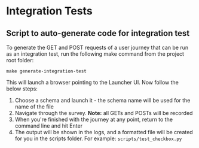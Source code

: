 # Integration Tests

## Script to auto-generate code for integration test

To generate the GET and POST requests of a user journey that can be run as an integration test, run the following make command from the project root folder:

```shell
make generate-integration-test
```

This will launch a browser pointing to the Launcher UI. Now follow the below steps:

1. Choose a schema and launch it - the schema name will be used for the name of the file
2. Navigate through the survey. **Note:** all GETs and POSTs will be recorded
3. When you're finished with the journey at any point, return to the command line and hit Enter
4. The output will be shown in the logs, and a formatted file will be created for you in the scripts folder. For example: `scripts/test_checkbox.py`
